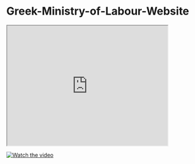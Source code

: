 # Greek-Ministry-of-Labour-Website

<iframe width="420" height="315" src="https://youtu.be/F01zwvbmjsE?list=PLXKopXHbhib9sAlftkMec8kKnKwxgpynv">
</iframe>

[![Watch the video](https://i.imgur.com/vKb2F1B.png)](https://www.youtube.com/watch?v=F01zwvbmjsE&list=PLXKopXHbhib9sAlftkMec8kKnKwxgpynv&index=4)
